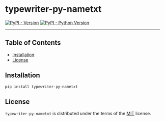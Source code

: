 # typewriter-py-nametxt

[![PyPI - Version](https://img.shields.io/pypi/v/typewriter-py-nametxt.svg)](https://pypi.org/project/typewriter-py-nametxt)
[![PyPI - Python Version](https://img.shields.io/pypi/pyversions/typewriter-py-nametxt.svg)](https://pypi.org/project/typewriter-py-nametxt)

-----

## Table of Contents

- [Installation](#installation)
- [License](#license)

## Installation

```console
pip install typewriter-py-nametxt
```

## License

`typewriter-py-nametxt` is distributed under the terms of the [MIT](https://spdx.org/licenses/MIT.html) license.
